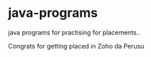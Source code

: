 # java-programs
  java programs for practising for placements..
  
  Congrats for getting placed in Zoho da Perusu
